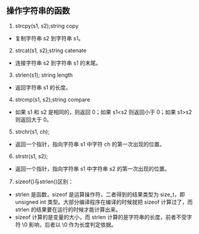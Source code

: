 ## 操作字符串的函数
1. strcpy(s1, s2);string copy
- 复制字符串 s2 到字符串 s1。
2. strcat(s1, s2);string catenate 
- 连接字符串 s2 到字符串 s1 的末尾。
3. strlen(s1); string length 
- 返回字符串 s1 的长度。
4. strcmp(s1, s2);string compare 
- 如果 s1 和 s2 是相同的，则返回 0；如果 s1<s2 则返回小于 0；如果 s1>s2 则返回大于 0。
5. strchr(s1, ch);
- 返回一个指针，指向字符串 s1 中字符 ch 的第一次出现的位置。
6. strstr(s1, s2);
- 返回一个指针，指向字符串 s1 中字符串 s2 的第一次出现的位置。
7. sizeof()与strlen()区别：
- strlen 是函数，sizeof 是运算操作符，二者得到的结果类型为 size_t，即 unsigned int 类型。大部分编译程序在编译的时候就把 sizeof 计算过了，而 strlen 的结果要在运行的时候才能计算出来。
- sizeof 计算的是变量的大小，而 strlen 计算的是字符串的长度，前者不受字符 \0 影响，后者以 \0 作为长度判定依据。